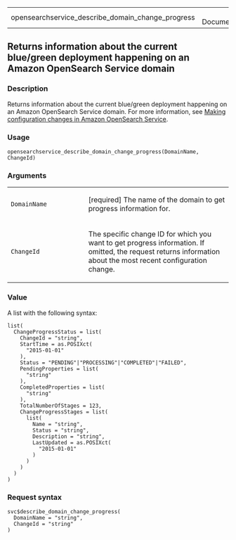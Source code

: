 <table style="width: 100%;">
<tbody>
<tr class="odd">
<td>opensearchservice_describe_domain_change_progress</td>
<td style="text-align: right;">R Documentation</td>
</tr>
</tbody>
</table>

## Returns information about the current blue/green deployment happening on an Amazon OpenSearch Service domain

### Description

Returns information about the current blue/green deployment happening on
an Amazon OpenSearch Service domain. For more information, see [Making
configuration changes in Amazon OpenSearch
Service](https://docs.aws.amazon.com/opensearch-service/latest/developerguide/managedomains-configuration-changes.html).

### Usage

    opensearchservice_describe_domain_change_progress(DomainName, ChangeId)

### Arguments

<table>
<colgroup>
<col style="width: 35%" />
<col style="width: 65%" />
</colgroup>
<tbody>
<tr class="odd">
<td><code
id="opensearchservice_describe_domain_change_progress_:_DomainName">DomainName</code></td>
<td><p>[required] The name of the domain to get progress information
for.</p></td>
</tr>
<tr class="even">
<td><code
id="opensearchservice_describe_domain_change_progress_:_ChangeId">ChangeId</code></td>
<td><p>The specific change ID for which you want to get progress
information. If omitted, the request returns information about the most
recent configuration change.</p></td>
</tr>
</tbody>
</table>

### Value

A list with the following syntax:

    list(
      ChangeProgressStatus = list(
        ChangeId = "string",
        StartTime = as.POSIXct(
          "2015-01-01"
        ),
        Status = "PENDING"|"PROCESSING"|"COMPLETED"|"FAILED",
        PendingProperties = list(
          "string"
        ),
        CompletedProperties = list(
          "string"
        ),
        TotalNumberOfStages = 123,
        ChangeProgressStages = list(
          list(
            Name = "string",
            Status = "string",
            Description = "string",
            LastUpdated = as.POSIXct(
              "2015-01-01"
            )
          )
        )
      )
    )

### Request syntax

    svc$describe_domain_change_progress(
      DomainName = "string",
      ChangeId = "string"
    )
